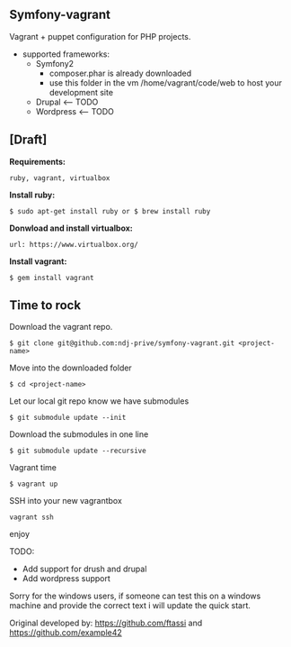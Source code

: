 Symfony-vagrant
---------------

Vagrant + puppet configuration for PHP projects.
  - supported frameworks:
    - Symfony2
      - composer.phar is already downloaded
      - use this folder in the vm /home/vagrant/code/web
         to host your development site
    - Drupal    <-- TODO
    - Wordpress <-- TODO

[Draft]
-------

**Requirements:** 

	ruby, vagrant, virtualbox

**Install ruby:**

	$ sudo apt-get install ruby or $ brew install ruby

**Donwload and install virtualbox:**

	url: https://www.virtualbox.org/

**Install vagrant:**

	$ gem install vagrant

Time to rock
------------

Download the vagrant repo.

	$ git clone git@github.com:ndj-prive/symfony-vagrant.git <project-name>

Move into the downloaded folder

	$ cd <project-name>

Let our local git repo know we have submodules

    $ git submodule update --init

Download the submodules in one line

	$ git submodule update --recursive

Vagrant time

	$ vagrant up

SSH into your new vagrantbox

	vagrant ssh

enjoy


TODO:
  - Add support for drush and drupal
  - Add wordpress support

Sorry for the windows users, if someone can test this on a windows machine and provide 
the correct text i will update the quick start.


Original developed by: 
	https://github.com/ftassi and https://github.com/example42